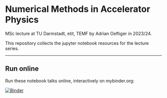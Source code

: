 # Numerical Methods in Accelerator Physics

MSc lecture at TU Darmstadt, etit, TEMF by Adrian Oeftiger in 2023/24.

This repository collects the jupyter notebook resources for the lecture series.

---

## Run online

Run these notebook talks online, interactively on mybinder.org:

[![Binder](https://mybinder.org/badge_logo.svg)](https://mybinder.org/v2/gh/aoeftiger/TUDa-NMAP-2023)

